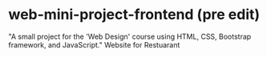 # web-mini-project-frontend (pre edit)
"A small project for the 'Web Design' course using HTML, CSS, Bootstrap framework, and JavaScript."
Website for Restuarant 
